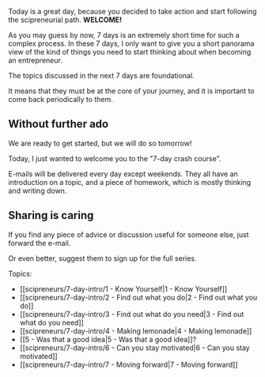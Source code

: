 Today is a great day, because you decided to take action and start following the scipreneurial path. **WELCOME!** 

As you may guess by now, 7 days is an extremely short time for such a complex process. In these 7 days, I only want to give you a short panorama view of the kind of things you need to start thinking about when becoming an entrepreneur. 

The topics discussed in the next 7 days are foundational. 

It means that they must be at the core of your journey, and it is important to come back periodically to them. 

## Without further ado
We are ready to get started, but we will do so tomorrow! 

Today, I just wanted to welcome you to the "7-day crash course". 

E-mails will be delivered every day except weekends. They all have an introduction on a topic, and a piece of homework, which is mostly thinking and writing down. 

## Sharing is caring
If you find any piece of advice or discussion useful for someone else, just forward the e-mail. 

Or even better, suggest them to sign up for the full series. 


Topics:
- [[scipreneurs/7-day-intro/1 - Know Yourself|1 - Know Yourself]]
- [[scipreneurs/7-day-intro/2 - Find out what you do|2 - Find out what you do]]
- [[scipreneurs/7-day-intro/3 - Find out what do you need|3 - Find out what do you need]]
- [[scipreneurs/7-day-intro/4 - Making lemonade|4 - Making lemonade]]
- [[5 - Was that a good idea|5 - Was that a good idea]]?
- [[scipreneurs/7-day-intro/6 - Can you stay motivated|6 - Can you stay motivated]]
- [[scipreneurs/7-day-intro/7 - Moving forward|7 - Moving forward]]
